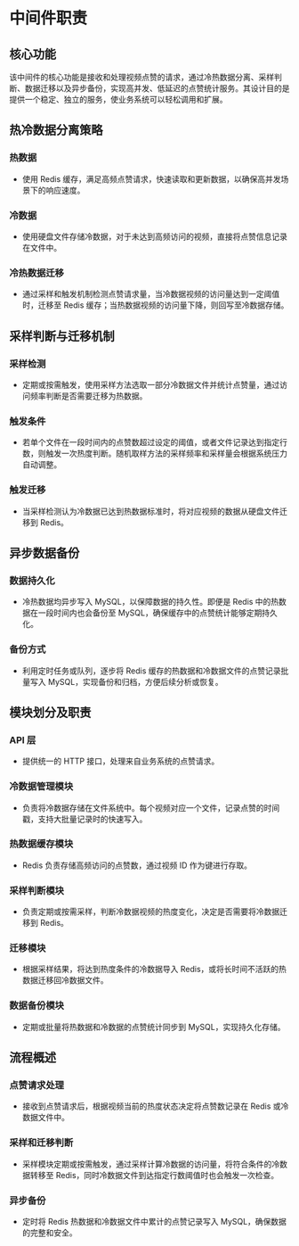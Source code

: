 # 中间件职责

## 核心功能
该中间件的核心功能是接收和处理视频点赞的请求，通过冷热数据分离、采样判断、数据迁移以及异步备份，实现高并发、低延迟的点赞统计服务。其设计目的是提供一个稳定、独立的服务，使业务系统可以轻松调用和扩展。

## 热冷数据分离策略

### 热数据
- 使用 Redis 缓存，满足高频点赞请求，快速读取和更新数据，以确保高并发场景下的响应速度。

### 冷数据
- 使用硬盘文件存储冷数据，对于未达到高频访问的视频，直接将点赞信息记录在文件中。

### 冷热数据迁移
- 通过采样和触发机制检测点赞请求量，当冷数据视频的访问量达到一定阈值时，迁移至 Redis 缓存；当热数据视频的访问量下降，则回写至冷数据存储。

## 采样判断与迁移机制

### 采样检测
- 定期或按需触发，使用采样方法选取一部分冷数据文件并统计点赞量，通过访问频率判断是否需要迁移为热数据。

### 触发条件
- 若单个文件在一段时间内的点赞数超过设定的阈值，或者文件记录达到指定行数，则触发一次热度判断。随机取样方法的采样频率和采样量会根据系统压力自动调整。

### 触发迁移
- 当采样检测认为冷数据已达到热数据标准时，将对应视频的数据从硬盘文件迁移到 Redis。

## 异步数据备份

### 数据持久化
- 冷热数据均异步写入 MySQL，以保障数据的持久性。即便是 Redis 中的热数据在一段时间内也会备份至 MySQL，确保缓存中的点赞统计能够定期持久化。

### 备份方式
- 利用定时任务或队列，逐步将 Redis 缓存的热数据和冷数据文件的点赞记录批量写入 MySQL，实现备份和归档，方便后续分析或恢复。

## 模块划分及职责

### API 层
- 提供统一的 HTTP 接口，处理来自业务系统的点赞请求。

### 冷数据管理模块
- 负责将冷数据存储在文件系统中。每个视频对应一个文件，记录点赞的时间戳，支持大批量记录时的快速写入。

### 热数据缓存模块
- Redis 负责存储高频访问的点赞数，通过视频 ID 作为键进行存取。

### 采样判断模块
- 负责定期或按需采样，判断冷数据视频的热度变化，决定是否需要将冷数据迁移到 Redis。

### 迁移模块
- 根据采样结果，将达到热度条件的冷数据导入 Redis，或将长时间不活跃的热数据迁移回冷数据文件。

### 数据备份模块
- 定期或批量将热数据和冷数据的点赞统计同步到 MySQL，实现持久化存储。

## 流程概述

### 点赞请求处理
- 接收到点赞请求后，根据视频当前的热度状态决定将点赞数记录在 Redis 或冷数据文件中。

### 采样和迁移判断
- 采样模块定期或按需触发，通过采样计算冷数据的访问量，将符合条件的冷数据转移至 Redis，同时冷数据文件到达指定行数阈值时也会触发一次检查。

### 异步备份
- 定时将 Redis 热数据和冷数据文件中累计的点赞记录写入 MySQL，确保数据的完整和安全。